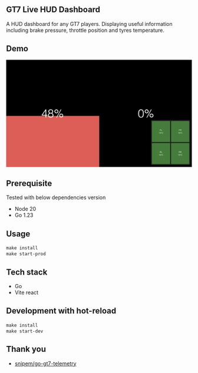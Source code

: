## GT7 Live HUD Dashboard

A HUD dashboard for any GT7 players. Displaying useful information including brake pressure, throttle position and tyres temperature.

## Demo
![alt text](./docs/sample-1.png)

## Prerequisite
Tested with below dependencies version
- Node 20
- Go 1.23

## Usage
```
make install
make start-prod
```

## Tech stack
- Go
- Vite react

## Development with hot-reload
```
make install
make start-dev
```

## Thank you
- [snipem/go-gt7-telemetry](https://github.com/snipem/go-gt7-telemetry)